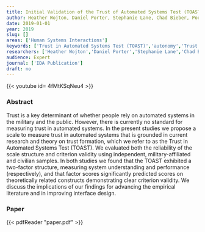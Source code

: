 ```yaml
---
title: Initial Validation of the Trust of Automated Systems Test (TOAST)
author: Heather Wojton, Daniel Porter, Stephanie Lane, Chad Bieber, Poornima Madhavan
date: 2019-01-01
year: 2019
slug: []
areas: ['Human Systems Interactions']
keywords: ['Trust in Automated Systems Test (TOAST)','autonomy','Trust in automation']
researchers: ['Heather Wojton','Daniel Porter','Stephanie Lane','Chad Bieber','Poornima Madhavan']
audience: Expert
journal: ['IDA Publication']
draft: no
---
```


{{< youtube id= 4fMtKSqNeu4 >}}

### Abstract

Trust is a key determinant of whether people rely on automated systems in the military and the public. However, there is currently no standard for measuring trust in automated systems. In the present studies we propose a scale to measure trust in automated systems that is grounded in current research and theory on trust formation, which we refer to as the Trust in Automated Systems Test (TOAST). We evaluated both the reliability of the scale structure and criterion validity using independent, military-affiliated and civilian samples. In both studies we found that the TOAST exhibited a two-factor structure, measuring system understanding and performance (respectively), and that factor scores significantly predicted scores on theoretically related constructs demonstrating clear criterion validity. We discuss the implications of our findings for advancing the empirical literature and in improving interface design.



### Paper 
 {{< pdfReader "paper.pdf" >}}


